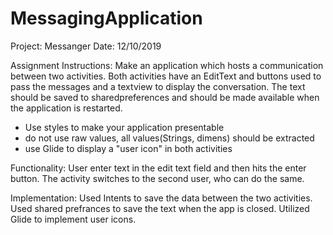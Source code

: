 # MessagingApplication

Project: Messanger Date: 12/10/2019

Assignment Instructions: Make an application which hosts a communication between two activities.
Both activities have an EditText and buttons used to pass the messages and a textview to display the conversation.
The text should be saved to sharedpreferences and should be made available when the application is restarted.
- Use styles to make your application presentable
- do not use raw values, all values(Strings, dimens) should be extracted
- use Glide to display a "user icon" in both activities


Functionality: User enter text in the edit text field and then hits the enter button. The activity switches to the second user, who can do the same.

Implementation: Used Intents to save the data between the two activities. Used shared prefrances to save the text when the app is closed. Utilized Glide to implement user icons.
